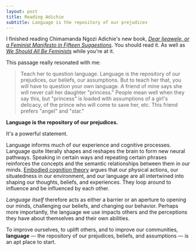 ```yaml
---
layout: post
title: Reading Adichie
subtitle: Language is the repository of our prejudices
---
```


I finished reading Chimamanda Ngozi Adichie's new book, [*Dear Ijeawele, or a Feminist Manifesto in Fifteen Suggestions*](https://www.goodreads.com/book/show/33585392-dear-ijeawele-or-a-feminist-manifesto-in-fifteen-suggestions). You should read it. As well as [*We Should All Be Feminists*](https://www.goodreads.com/book/show/22738563-we-should-all-be-feminists) while you're at it.

<!--excerpt-->

This passage really resonated with me:

> Teach her to question language. Language is the repository of our prejudices, our beliefs, our assumptions. But to teach her that, you will have to question your own language. A friend of mine says she will never call her daughter "princess." People mean well when they say this, but "princess" is loaded with assumptions of a girl's delicacy, of the prince who will come to save her, etc. This friend prefers "angel" and "star."

**Language is the repository of our prejudices.**

It's a powerful statement.

Language informs much of our experience and cognitive processes. Language quite literally shapes and reshapes the brain to form new neural pathways. Speaking in certain ways and repeating certain phrases reinforces the concepts and the semantic relationships between them in our minds. [Embodied cognition theory](https://en.wikipedia.org/wiki/Embodied_cognition) argues that our physical actions, our situatedness in our environment, and our language are all intertwined into shaping our thoughts, beliefs, and experiences. They loop around to influence and be influenced by each other.

*Language itself* therefore acts as either a barrier or an aperture to opening our minds, challenging our beliefs, and changing our behavior. Perhaps more importantly, the language we use impacts others and the perceptions they have about themselves and their own abilities.

To improve ourselves, to uplift others, and to improve our communities, **language** &mdash; the repository of our prejudices, beliefs, and assumptions &mdash; is an apt place to start.
